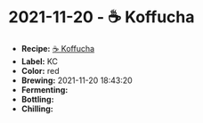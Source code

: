 # 2021-11-20 - ☕️ Koffucha

* **Recipe:** [☕️ Koffucha](../../recipes/koffucha.md)
* **Label:** KC
* **Color:** red
* **Brewing:** 2021-11-20 18:43:20
* **Fermenting:**
* **Bottling:**
* **Chilling:**
